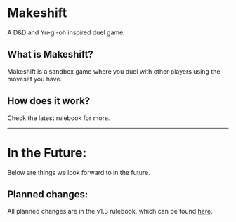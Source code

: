 # Makeshift
A D&amp;D and Yu-gi-oh inspired duel game.

## What is Makeshift?
Makeshift is a sandbox game where you duel with other players using the moveset you have.

## How does it work?
Check the latest rulebook for more.

---

# In the Future:
Below are things we look forward to in the future.

## Planned changes:
All planned changes are in the v1.3 rulebook, which can be found [here](https://github.com/MakeshiftProject/Makeshift/tree/main/rulebook/v1.3).
